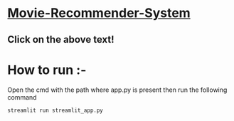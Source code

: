 <a href="https://iprincekumark-movie-recommender-app-streamlit-app-05ij3q.streamlitapp.com/"><h1>Movie-Recommender-System</h1></a>
## Click on the above text!
# How to run :-
Open the cmd with the path where app.py is present then run the following command
```
streamlit run streamlit_app.py
```
